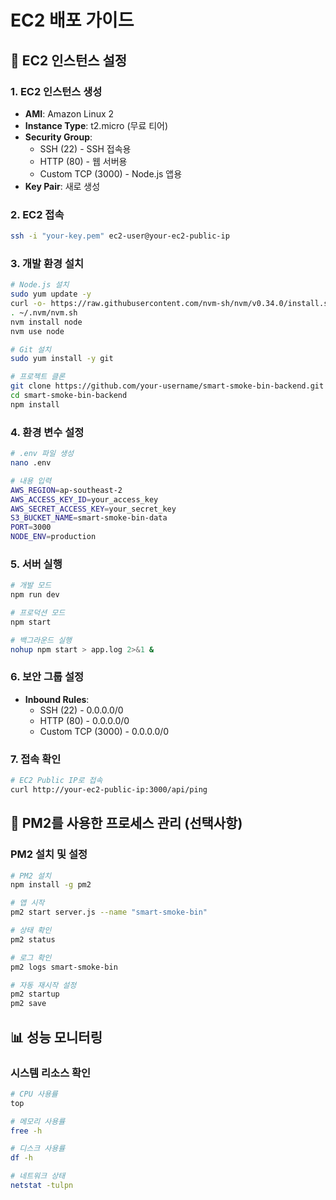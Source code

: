# EC2 배포 가이드

## 🚀 EC2 인스턴스 설정

### 1. EC2 인스턴스 생성
- **AMI**: Amazon Linux 2
- **Instance Type**: t2.micro (무료 티어)
- **Security Group**: 
  - SSH (22) - SSH 접속용
  - HTTP (80) - 웹 서버용
  - Custom TCP (3000) - Node.js 앱용
- **Key Pair**: 새로 생성

### 2. EC2 접속
```bash
ssh -i "your-key.pem" ec2-user@your-ec2-public-ip
```

### 3. 개발 환경 설치
```bash
# Node.js 설치
sudo yum update -y
curl -o- https://raw.githubusercontent.com/nvm-sh/nvm/v0.34.0/install.sh | bash
. ~/.nvm/nvm.sh
nvm install node
nvm use node

# Git 설치
sudo yum install -y git

# 프로젝트 클론
git clone https://github.com/your-username/smart-smoke-bin-backend.git
cd smart-smoke-bin-backend
npm install
```

### 4. 환경 변수 설정
```bash
# .env 파일 생성
nano .env

# 내용 입력
AWS_REGION=ap-southeast-2
AWS_ACCESS_KEY_ID=your_access_key
AWS_SECRET_ACCESS_KEY=your_secret_key
S3_BUCKET_NAME=smart-smoke-bin-data
PORT=3000
NODE_ENV=production
```

### 5. 서버 실행
```bash
# 개발 모드
npm run dev

# 프로덕션 모드
npm start

# 백그라운드 실행
nohup npm start > app.log 2>&1 &
```

### 6. 보안 그룹 설정
- **Inbound Rules**:
  - SSH (22) - 0.0.0.0/0
  - HTTP (80) - 0.0.0.0/0
  - Custom TCP (3000) - 0.0.0.0/0

### 7. 접속 확인
```bash
# EC2 Public IP로 접속
curl http://your-ec2-public-ip:3000/api/ping
```

## 🔧 PM2를 사용한 프로세스 관리 (선택사항)

### PM2 설치 및 설정
```bash
# PM2 설치
npm install -g pm2

# 앱 시작
pm2 start server.js --name "smart-smoke-bin"

# 상태 확인
pm2 status

# 로그 확인
pm2 logs smart-smoke-bin

# 자동 재시작 설정
pm2 startup
pm2 save
```

## 📊 성능 모니터링

### 시스템 리소스 확인
```bash
# CPU 사용률
top

# 메모리 사용률
free -h

# 디스크 사용률
df -h

# 네트워크 상태
netstat -tulpn
```

